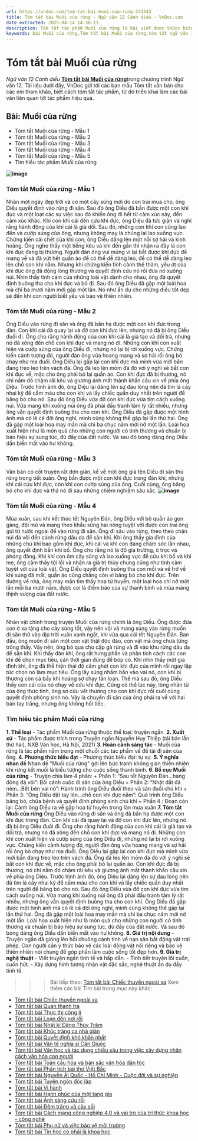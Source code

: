 ```yaml
---
url: https://vndoc.com/tom-tat-bai-muoi-cua-rung-333343
title: Tóm tắt bài Muối của rừng - Ngữ văn 12 Cánh diều - VnDoc.com
date_extracted: 2025-04-14 14:38:13
description: Tóm tắt tác phẩm Muối của rừng là bài viết được VnDoc biên soạn và đăng tải với các mẫu tóm tắt ngắn nhất, phục vụ bài học môn Ngữ Văn 12 Cánh diều
keywords: bài Muối của rừng,Tóm tắt bài Muối của rừng,tóm tắt ngữ văn 12,Tóm tắt Muối của rừng ngắn gọn,Tóm tắt Muối của rừng hay nhất,Tóm tắt Muối của rừng siêu ngắn,tóm tắt văn 12 Cánh diều,tóm tắt tác phẩm ngữ văn 12,tóm tắt ngữ văn 12 Cánh diều
---
```


# Tóm tắt bài Muối của rừng
 _Ngữ văn 12 Cánh diều_
[**Tóm tắt bài Muối của rừng**](<https://vndoc.com/tom-tat-bai-muoi-cua-rung-333343>)trong chương trình Ngữ văn 12. Tài liệu dưới đây, VnDoc gửi tới các bạn mẫu Tóm tắt văn bản cho các em tham khảo, biết cách tóm tắt tác phẩm, từ đó triển khai làm các bài văn liên quan tới tác phẩm hiệu quả.
## Bài: **Muối của rừng**
  * Tóm tắt Muối của rừng - Mẫu 1
  * Tóm tắt Muối của rừng - Mẫu 2
  * Tóm tắt Muối của rừng - Mẫu 3
  * Tóm tắt Muối của rừng - Mẫu 4
  * Tóm tắt Muối của rừng - Mẫu 5
  * Tìm hiểu tác phẩm Muối của rừng

**![image](https://i.vdoc.vn/data/image/2024/12/20/rung-thong-tam-dao-1714034344.jpg)**
### **Tóm tắt Muối của rừng - Mẫu 1**
Nhân một ngày đẹp trời và có một cây súng mới do con trai mua cho, ông Diểu quyết định vào rừng đi săn. Sau đó ông Diểu đã bắn được một con khỉ đực và một loạt các sự việc sau đó khiến ông đi hết từ cảm xúc này, đến cảm xúc khác. Khi con khỉ cái đến cứu khỉ đực, ông Diệu đã tức giận và nghĩ rằng hành động của khỉ cái là giả dối. Sau đó, những con khỉ con cũng lao đến và cướp súng của ông, nhưng không may là chúng lại lao xuống vực. Chứng kiến cái chết của khỉ con, ông Diểu dâng lên một nỗi sợ hãi và kinh hoàng. Ông nghe thấy một tiếng kêu và khi đến gần thì nhận ra đây là con khỉ đực đang bị thương. Người đàn ông vui mừng vì lại bắt được khỉ đực để mang về và đã vứt hết quần áo để có thể dễ dàng leo, để có thể dễ dàng leo lên chỗ con khỉ nằm. Nhưng khi chứng kiến tình cảnh thê thảm, yếu ớt của khỉ đực ông đã động lòng thương và quyết định cứu nó rồi đưa nó xuống núi. Nhìn thấy tình cảm của những loài vật dành cho nhau, ông đã quyết định buông tha cho khỉ đực và bỏ đi. Sau đó ông Diểu đã gặp một loài hoa mà chỉ ba mươi năm mới gặp một lần. Nó như ẩn dụ cho những điều tốt đẹp sẽ đến khi con người biết yêu và bảo vệ thiên nhiên.
### **Tóm tắt Muối của rừng - Mẫu 2**
Ông Diểu vào rừng đi săn và ông đã bắn hạ được một con khỉ đực trong đàn. Con khỉ cái đã quay lại và đỡ con khỉ đực lên, nhưng nó đã bị ông Diểu đuổi đi. Ông cho rằng hành động của con khỉ cái là giả tạo và dối trá, nhưng nó đã xông đến chỗ con khỉ đực và mang nó đi. Những con khỉ con xuất hiện và cướp súng của ông Diểu đi, nhưng nó lại bị rơi xuống vực. Chứng kiến cảnh tượng đó, người đàn ông vừa hoang mang và sợ hãi rồi ông bỏ chạy như ma đuổi. Ông Diểu lại gặp lại con khỉ đực mà mình vừa mới bắn đang treo leo trên vách đá. Ông đã leo lên mỏm đá đó với ý nghĩ sẽ bắt con khỉ đực về, mặc cho ông phải bỏ lại quần áo. Con khỉ đực đã bị thương, nó chỉ nằm đó chậm rãi kêu và giương ánh mắt thành khẩn cầu xin về phía ông Diệu. Trước hình ảnh đó, ông Diệu lại dâng lên sự đau lòng nên đã tìm lá cây nhai kỹ để cầm máu cho con khỉ và lấy chiếc quần duy nhất trên người để băng bó cho nó. Sau đó ông Diểu vừa đỡ con khỉ đực vừa tìm cách xuống núi. Vừa mang khỉ xuống núi ông đã phải đấu tranh tâm lý rất nhiều, nhưng ông vẫn quyết định buông tha cho con khỉ. Ông Diểu đã gặp được một hình ảnh mà có lẽ cả đời ông nghĩ, mình cũng không thể gặp lại lần thứ hai. Ông đã gặp một loài hoa may mắn mà chỉ ba chục năm mới nở một lần. Loài hoa xuất hiện như là món quà cho những con người có tình thương và chuẩn bị báo hiệu sự sung túc, đủ đầy của đất nước. Và sau đó bóng dáng ông Diểu dần biến mất vào hư không.
### **Tóm tắt Muối của rừng - Mẫu 3**
Văn bản có cốt truyện rất đơn giản, kể về một ông già tên Diểu đi săn thú rừng trong tiết xuân. Ông bắn được một con khỉ đực trong đàn khỉ, nhưng khỉ cái cứu khỉ đực, còn khỉ con cướp súng của ông. Cuối cùng, ông băng bó cho khỉ đực và thả nó đi sau những chiêm nghiệm sâu sắc.
**![image](https://i.vdoc.vn/data/image/2024/12/20/screenshot-2024-04-25-153948-1714034398.png)**
### **Tóm tắt Muối của rừng - Mẫu 4**
Mùa xuân, sau khi kết thúc tết Nguyên Đán, ông Diểu với bộ quần áo gọn gàng, đội mũ và mang theo khẩu súng hai nòng tuyệt vời được con trai ông gửi từ nước ngoài để vào rừng đi săn. Ông đi sâu vào rừng, theo theo chân núi đá vôi đến cánh rừng dâu da để săn khỉ. Khi ông thấy gia đình của những chú khỉ bao gồm khỉ đực, khỉ cái và khỉ con đang chăm sóc lẫn nhau, ông quyết định bắn khỉ bố. Ông cho rằng nó là đồ gia trưởng, ô trọc và phóng đãng. Khi khỉ con ôm cây súng và lao xuống vực để cứu khỉ bố và khỉ mẹ, ông cảm thấy tội lỗi và nhận ra giá trị thủy chung cũng như tình cảm tuyệt vời của loài vật. Ông Diểu quyết định buông tha con mồi và về trở về khi súng đã mất, quần áo cũng chẳng còn vì băng bó cho khỉ đực. Trên đường về nhà, ông may mắn tìm thấy hoa tử huyền, một loại hoa chỉ nở một lần mỗi ba mươi năm, được coi là điềm báo của sự thanh bình và mùa màng thịnh vượng của đất nước.
### **Tóm tắt Muối của rừng - Mẫu 5**
Nhân vật chính trong truyện Muối của rừng chính là ông Diểu. Ông được đứa con ở xa tặng cho cây súng tốt, vậy nên vội vã mang súng vào rừng muốn đi săn thử vào dịp trời xuân xanh ngắt, khi vừa qua cái tết Nguyên Đán. Ban đầu, ông muốn đi săn một con vật thật độc đáo, con vật mà ông chưa từng trông thấy. Vậy nên, ông bỏ qua cho cặp gà rừng và đi vào khu rừng dâu da để săn khỉ. Khi thấy đàn khỉ, ông rất hưng phấn và phân tích cách các con khỉ để chọn mục tiêu, căn thời gian đúng để bóp cò. Khi nhìn thấy một gia đình khỉ, ông đã thể hiện thái độ căm ghét con khỉ đực của mình rồi ngay lập tức chọn nó làm mục tiêu. Ông lấy súng nhắm bắn vào vai nó, con khỉ bị thương còn cả bầy khỉ hoảng sợ chạy tán loạn. Thế mà sau đó, ông Diểu thấy con cái của nó chạy về cứu khỉ đực. Cũng có thể lúc này, lòng nhân từ của ông thức tỉnh, ông sơ cứu vết thương cho con khỉ đực rồi cuối cùng quyết định phóng sinh nó. Vậy là chuyến đi săn của ông phải ra về với hai bàn tay trắng, nhưng ông không hối tiếc.
### **Tìm hiểu tác phẩm Muối của rừng**
**1\. Thể loại**
\- Tác phẩm Muối của rừng thuộc thể loại: truyện ngắn.
**2\. Xuất xứ**
\- Tác phẩm được trích trong Truyện ngắn Nguyễn Huy Thiệp \(tái bản lần thứ hai\), NXB Văn học, Hà Nội, 2021\)
**3\. Hoàn cảnh sáng tác**
\- Muối của rừng là tác phẩm nằm trong một chuỗi các tác phẩm về đề tài đi săn của ông.
**4\. Phương thức biểu đạt**
\- Phương thức biểu đạt: tự sự.
**5\. Ý nghĩa nhan đề**
Nhan đề "Muối của rừng" gợi lên bức tranh không gian thiên nhiên khi rừng kết muối là biểu tượng cho cuộc sống thanh bình.
**6\. Bố cục Muối của rừng**
\- Truyện chia làm 4 phần:
\+ Phần 1: “Sau tết Nguyên Đán...hang động đá vôi”: Bối cảnh cuộc đi săn của ông Diểu
\+ Phần 2: “Nhặt đất đá ném...Bết bên vai nó”: Hành trình ông Diểu đuổi theo và săn đuổi chú khỉ
\+ Phần 3: “Ông Diểu đặt tay lên...chỗ con khỉ đực nằm”: Quá trình ông Diểu băng bó, chữa bệnh và quyết định phóng sinh chú khỉ
\+ Phần 4 : Đoạn còn lại: Cảnh ông Diểu ra về gặp hoa tử huyền trong làn mưa xuân
**7\. Tóm tắt Muối của rừng**
Ông Diểu vào rừng đi săn và ông đã bắn hạ được một con khỉ đực trong đàn. Con khỉ cái đã quay lại và đỡ con khỉ đực lên, nhưng nó đã bị ông Diểu đuổi đi. Ông cho rằng hành động của con khỉ cái là giả tạo và dối trá, nhưng nó đã xông đến chỗ con khỉ đực và mang nó đi. Những con khỉ con xuất hiện và cướp súng của ông Diểu đi, nhưng nó lại bị rơi xuống vực. Chứng kiến cảnh tượng đó, người đàn ông vừa hoang mang và sợ hãi rồi ông bỏ chạy như ma đuổi. Ông Diểu lại gặp lại con khỉ đực mà mình vừa mới bắn đang treo leo trên vách đá. Ông đã leo lên mỏm đá đó với ý nghĩ sẽ bắt con khỉ đực về, mặc cho ông phải bỏ lại quần áo. Con khỉ đực đã bị thương, nó chỉ nằm đó chậm rãi kêu và giương ánh mắt thành khẩn cầu xin về phía ông Diệu. Trước hình ảnh đó, ông Diệu lại dâng lên sự đau lòng nên đã tìm lá cây nhai kỹ để cầm máu cho con khỉ và lấy chiếc quần duy nhất trên người để băng bó cho nó. Sau đó ông Diểu vừa đỡ con khỉ đực vừa tìm cách xuống núi. Vừa mang khỉ xuống núi ông đã phải đấu tranh tâm lý rất nhiều, nhưng ông vẫn quyết định buông tha cho con khỉ. Ông Diểu đã gặp được một hình ảnh mà có lẽ cả đời ông nghĩ, mình cũng không thể gặp lại lần thứ hai. Ông đã gặp một loài hoa may mắn mà chỉ ba chục năm mới nở một lần. Loài hoa xuất hiện như là món quà cho những con người có tình thương và chuẩn bị báo hiệu sự sung túc, đủ đầy của đất nước. Và sau đó bóng dáng ông Diểu dần biến mất vào hư không.
**8\. Giá trị nội dung**
\- Truyện ngắn đã gióng lên hồi chuông cảnh tỉnh về nạn săn bắt động vật trái phép. Con người cần ý thức bảo vệ các loài động vật nói riêng và bảo vệ thiên nhiên nói chung để góp phần làm cuộc sống tốt đẹp hơn.
**9\. Giá trị nghệ thuật**
\- Viết truyện ngắn tinh tế và hấp dẫn.
\- Tình tiết truyện lôi cuốn, cuốn hút.
\- Xây dựng hình tượng nhân vật đặc sắc, nghệ thuật ẩn dụ đầy tinh tế.
>>> Bài tiếp theo: [Tóm tắt bài Chiếc thuyền ngoài xa](<https://vndoc.com/tom-tat-bai-chiec-thuyen-ngoai-xa-333344>)
Xem thêm các bài Tìm bài trong mục này khác:
  * [Tóm tắt bài Chiếc thuyền ngoài xa](</tom-tat-bai-chiec-thuyen-ngoai-xa-333344>)
  * [Tóm tắt bài Quan thanh tra](</tom-tat-bai-quan-thanh-tra-333347>)
  * [Tóm tắt bài Thực thi công lí](</tom-tat-bai-thuc-thi-cong-li-333348>)
  * [Tóm tắt bài Loạn đến nơi rồi](</tom-tat-bai-loan-den-noi-roi-333354>)
  * [Tóm tắt bài Nhật kí Đặng Thùy Trâm](</tom-tat-bai-nhat-ki-dang-thuy-tram-333356>)
  * [Tóm tắt bài Khúc tráng ca nhà giàn](</tom-tat-bai-khuc-trang-ca-nha-gian-333363>)
  * [Tóm tắt bài Quyết định khó khăn nhất](</tom-tat-bai-quyet-dinh-kho-khan-nhat-333364>)
  * [Tóm tắt bài Văn tế nghĩa sĩ Cần Giuộc](</tom-tat-bai-van-te-nghia-si-can-giuoc-333367>)
  * [Tóm tắt bài Văn học và tác dụng chiều sâu trong việc xây dựng nhân cách văn hóa con người](</tom-tat-bai-van-hoc-va-tac-dung-chieu-sau-trong-viec-xay-dung-nhan-cach-van-hoa-con-nguoi-333370>)
  * [Tóm tắt bài Toàn cầu hóa và bản sắc văn hóa dân tộc](</tom-tat-bai-toan-cau-hoa-va-ban-sac-van-hoa-dan-toc-333371>)
  * [Tóm tắt bài Phân tích bài thơ Việt Bắc](</tom-tat-bai-phan-tich-bai-tho-viet-bac-333372>)
  * [Tóm tắt bài Nguyễn Ái Quốc - Hồ Chí Minh - Cuộc đời và sự nghiệp](</tom-tat-bai-nguyen-ai-quoc-ho-chi-minh-cuoc-doi-va-su-nghiep-333374>)
  * [Tóm tắt bài Tuyên ngôn độc lập](</tom-tat-bai-tuyen-ngon-doc-lap-cd-333375>)
  * [Tóm tắt bài Vi hành](</tom-tat-bai-vi-hanh-333377>)
  * [Tóm tắt bài Hạnh phúc của một tang gia](</tom-tat-bai-hanh-phuc-cua-mot-tang-gia-333378>)
  * [Tóm tắt bài Ánh sáng cứu rỗi](</tom-tat-bai-anh-sang-cuu-roi-333379>)
  * [Tóm tắt bài Đêm trăng và cây sồi](</tom-tat-bai-dem-trang-va-cay-soi-333516>)
  * [Tóm tắt bài Cách mạng công nghiệp 4.0 và vai trò của trí thức khoa học - công nghệ](</tom-tat-bai-cach-mang-cong-nghiep-4-0-va-vai-tro-cua-tri-thuc-khoa-hoc-cong-nghe-333517>)
  * [Tóm tắt bài Phụ nữ và việc bảo vệ môi trường](</tom-tat-bai-phu-nu-va-viec-bao-ve-moi-truong-333518>)
  * [Tóm tắt bài Tin học có phải là khoa học](</tom-tat-bai-tin-hoc-co-phai-la-khoa-hoc-333521>)

